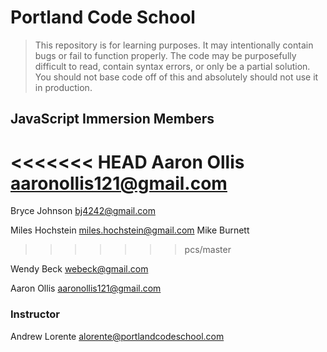# Portland Code School

> This repository is for learning purposes. It may intentionally contain bugs or
fail to function properly. The code may be purposefully difficult to read,
contain syntax errors, or only be a partial solution. You should not base code
off of this and absolutely should not use it in production.

## JavaScript Immersion Members

<<<<<<< HEAD
Aaron Ollis 	aaronollis121@gmail.com
=======
Bryce Johnson
bj4242@gmail.com  

Miles Hochstein
miles.hochstein@gmail.com
Mike Burnett
>>>>>>> pcs/master

Wendy Beck
webeck@gmail.com

Aaron Ollis
aaronollis121@gmail.com

### Instructor

Andrew Lorente
alorente@portlandcodeschool.com
